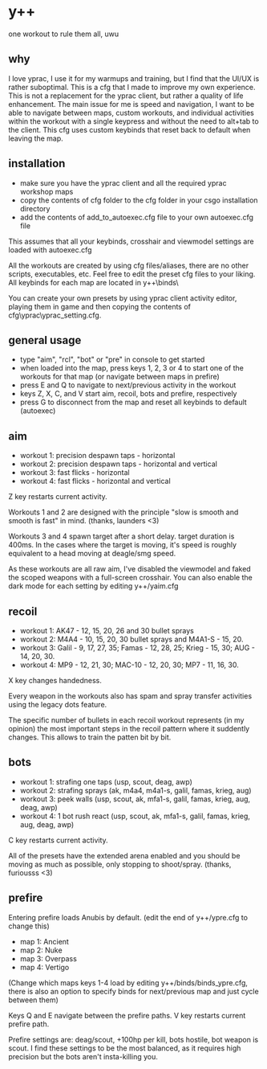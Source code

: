 # y++
one workout to rule them all, uwu

## why
I love yprac, I use it for my warmups and training, but I find that the UI/UX is rather suboptimal. This is a cfg that I made to improve my own experience. This is not a replacement for the yprac client, but rather a quality of life enhancement.
The main issue for me is speed and navigation, I want to be able to navigate between maps, custom workouts, and individual activities within the workout with a single keypress and without the need to alt+tab to the client. This cfg uses custom keybinds that reset back to default when leaving the map.

## installation
- make sure you have the yprac client and all the required yprac workshop maps
- copy the contents of cfg folder to the cfg folder in your csgo installation directory
- add the contents of add_to_autoexec.cfg file to your own autoexec.cfg file

This assumes that all your keybinds, crosshair and viewmodel settings are loaded with autoexec.cfg

All the workouts are created by using cfg files/aliases, there are no other scripts, executables, etc. Feel free to edit the preset cfg files to your liking. All keybinds for each map are located in y++\binds\

You can create your own presets by using yprac client activity editor, playing them in game and then copying the contents of cfg\yprac\yprac_setting.cfg.

## general usage
- type "aim", "rcl", "bot" or "pre" in console to get started
- when loaded into the map, press keys 1, 2, 3 or 4 to start one of the workouts for that map (or navigate between maps in prefire)
- press E and Q to navigate to next/previous activity in the workout
- keys Z, X, C, and V start aim, recoil, bots and prefire, respectively
- press G to disconnect from the map and reset all keybinds to default (autoexec)

## aim
- workout 1: precision despawn taps - horizontal
- workout 2: precision despawn taps - horizontal and vertical
- workout 3: fast flicks - horizontal
- workout 4: fast flicks - horizontal and vertical

Z key restarts current activity.

Workouts 1 and 2 are designed with the principle "slow is smooth and smooth is fast" in mind. (thanks, launders <3)

Workouts 3 and 4 spawn target after a short delay. target duration is 400ms. In the cases where the target is moving, it's speed is roughly equivalent to a head moving at deagle/smg speed.

As these workouts are all raw aim, I've disabled the viewmodel and faked the scoped weapons with a full-screen crosshair.
You can also enable the dark mode for each setting by editing y++/yaim.cfg

## recoil 
- workout 1: AK47 - 12, 15, 20, 26 and 30 bullet sprays
- workout 2: M4A4 - 10, 15, 20, 30 bullet sprays and M4A1-S - 15, 20.
- workout 3: Galil - 9, 17, 27, 35; Famas - 12, 28, 25; Krieg - 15, 30; AUG - 14, 20, 30.
- workout 4: MP9 - 12, 21, 30; MAC-10 - 12, 20, 30; MP7 - 11, 16, 30.

X key changes handedness.

Every weapon in the workouts also has spam and spray transfer activities using the legacy dots feature.

The specific number of bullets in each recoil workout represents (in my opinion) the most important steps in the recoil pattern where it suddently changes. This allows to train the patten bit by bit.

## bots
- workout 1: strafing one taps (usp, scout, deag, awp)
- workout 2: strafing sprays (ak, m4a4, m4a1-s, galil, famas, krieg, aug)
- workout 3: peek walls (usp, scout, ak, mfa1-s, galil, famas, krieg, aug, deag, awp)
- workout 4: 1 bot rush react (usp, scout, ak, mfa1-s, galil, famas, krieg, aug, deag, awp)

C key restarts current activity.

All of the presets have the extended arena enabled and you should be moving as much as possible, only stopping to shoot/spray. (thanks, furiousss <3)

## prefire

Entering prefire loads Anubis by default. (edit the end of y++/ypre.cfg to change this)

- map 1: Ancient
- map 2: Nuke
- map 3: Overpass
- map 4: Vertigo

(Change which maps keys 1-4 load by editing y++/binds/binds_ypre.cfg, there is also an option to specify binds for next/previous map and just cycle between them)

Keys Q and E navigate between the prefire paths.
V key restarts current prefire path.

Prefire settings are: deag/scout, +100hp per kill, bots hostile, bot weapon is scout. I find these settings to be the most balanced, as it requires high precision but the bots aren't insta-killing you.
